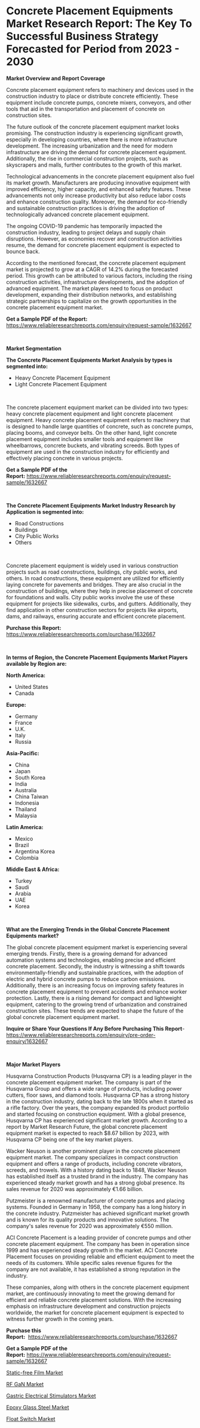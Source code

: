 <p><h1>Concrete Placement Equipments Market Research Report: The Key To Successful Business Strategy Forecasted for Period from 2023 - 2030</h1></p><p><strong>Market Overview and Report Coverage</strong></p>
<p><p>Concrete placement equipment refers to machinery and devices used in the construction industry to place or distribute concrete efficiently. These equipment include concrete pumps, concrete mixers, conveyors, and other tools that aid in the transportation and placement of concrete on construction sites.</p><p>The future outlook of the concrete placement equipment market looks promising. The construction industry is experiencing significant growth, especially in developing countries, where there is more infrastructure development. The increasing urbanization and the need for modern infrastructure are driving the demand for concrete placement equipment. Additionally, the rise in commercial construction projects, such as skyscrapers and malls, further contributes to the growth of this market.</p><p>Technological advancements in the concrete placement equipment also fuel its market growth. Manufacturers are producing innovative equipment with improved efficiency, higher capacity, and enhanced safety features. These advancements not only increase productivity but also reduce labor costs and enhance construction quality. Moreover, the demand for eco-friendly and sustainable construction practices is driving the adoption of technologically advanced concrete placement equipment.</p><p>The ongoing COVID-19 pandemic has temporarily impacted the construction industry, leading to project delays and supply chain disruptions. However, as economies recover and construction activities resume, the demand for concrete placement equipment is expected to bounce back.</p><p>According to the mentioned forecast, the concrete placement equipment market is projected to grow at a CAGR of 14.2% during the forecasted period. This growth can be attributed to various factors, including the rising construction activities, infrastructure developments, and the adoption of advanced equipment. The market players need to focus on product development, expanding their distribution networks, and establishing strategic partnerships to capitalize on the growth opportunities in the concrete placement equipment market.</p></p>
<p><strong>Get a Sample PDF of the Report:</strong> <a href="https://www.reliableresearchreports.com/enquiry/request-sample/1632667">https://www.reliableresearchreports.com/enquiry/request-sample/1632667</a></p>
<p>&nbsp;</p>
<p><strong>Market Segmentation</strong></p>
<p><strong>The Concrete Placement Equipments Market Analysis by types is segmented into:</strong></p>
<p><ul><li>Heavy Concrete Placement Equipment</li><li>Light Concrete Placement Equipment</li></ul></p>
<p>&nbsp;</p>
<p><p>The concrete placement equipment market can be divided into two types: heavy concrete placement equipment and light concrete placement equipment. Heavy concrete placement equipment refers to machinery that is designed to handle large quantities of concrete, such as concrete pumps, placing booms, and conveyor belts. On the other hand, light concrete placement equipment includes smaller tools and equipment like wheelbarrows, concrete buckets, and vibrating screeds. Both types of equipment are used in the construction industry for efficiently and effectively placing concrete in various projects.</p></p>
<p><strong>Get a Sample PDF of the Report:</strong>&nbsp;<a href="https://www.reliableresearchreports.com/enquiry/request-sample/1632667">https://www.reliableresearchreports.com/enquiry/request-sample/1632667</a></p>
<p>&nbsp;</p>
<p><strong>The Concrete Placement Equipments Market Industry Research by Application is segmented into:</strong></p>
<p><ul><li>Road Constructions</li><li>Buildings</li><li>City Public Works</li><li>Others</li></ul></p>
<p>&nbsp;</p>
<p><p>Concrete placement equipment is widely used in various construction projects such as road constructions, buildings, city public works, and others. In road constructions, these equipment are utilized for efficiently laying concrete for pavements and bridges. They are also crucial in the construction of buildings, where they help in precise placement of concrete for foundations and walls. City public works involve the use of these equipment for projects like sidewalks, curbs, and gutters. Additionally, they find application in other construction sectors for projects like airports, dams, and railways, ensuring accurate and efficient concrete placement.</p></p>
<p><strong>Purchase this Report:</strong>&nbsp; <a href="https://www.reliableresearchreports.com/purchase/1632667">https://www.reliableresearchreports.com/purchase/1632667</a></p>
<p>&nbsp;</p>
<p><strong>In terms of Region, the Concrete Placement Equipments Market Players available by Region are:</strong></p>
<p>
    <p> <strong> North America: </strong>
        <ul>
            <li>United States</li>
            <li>Canada</li>
        </ul>
        </p> 
    <p> <strong> Europe: </strong>
        <ul>
            <li>Germany</li>
            <li>France</li>
            <li>U.K.</li>
            <li>Italy</li>
            <li>Russia</li>
        </ul>
        </p> 
    <p> <strong> Asia-Pacific: </strong>
        <ul>
            <li>China</li>
            <li>Japan</li>
            <li>South Korea</li>
            <li>India</li>
            <li>Australia</li>
            <li>China Taiwan</li>
            <li>Indonesia</li>
            <li>Thailand</li>
            <li>Malaysia</li>
        </ul>
        </p> 
    <p> <strong> Latin America: </strong>
        <ul>
            <li>Mexico</li>
            <li>Brazil</li>
            <li>Argentina Korea</li>
            <li>Colombia</li>
        </ul>
        </p> 
    <p> <strong> Middle East & Africa: </strong>
        <ul>
            <li>Turkey</li>
            <li>Saudi</li>
            <li>Arabia</li>
            <li>UAE</li>
            <li>Korea</li>
        </ul>
    </p>
    </p>
<p>&nbsp;</p>
<p><strong>What are the Emerging Trends in the Global Concrete Placement Equipments market?</strong></p>
<p><p>The global concrete placement equipment market is experiencing several emerging trends. Firstly, there is a growing demand for advanced automation systems and technologies, enabling precise and efficient concrete placement. Secondly, the industry is witnessing a shift towards environmentally-friendly and sustainable practices, with the adoption of electric and hybrid concrete pumps to reduce carbon emissions. Additionally, there is an increasing focus on improving safety features in concrete placement equipment to prevent accidents and enhance worker protection. Lastly, there is a rising demand for compact and lightweight equipment, catering to the growing trend of urbanization and constrained construction sites. These trends are expected to shape the future of the global concrete placement equipment market.</p></p>
<p><strong>Inquire or Share Your Questions If Any Before Purchasing This Report</strong>- <a href="https://www.reliableresearchreports.com/enquiry/pre-order-enquiry/1632667">https://www.reliableresearchreports.com/enquiry/pre-order-enquiry/1632667</a></p>
<p>&nbsp;</p>
<p><strong>Major Market Players</strong></p>
<p><p>Husqvarna Construction Products (Husqvarna CP) is a leading player in the concrete placement equipment market. The company is part of the Husqvarna Group and offers a wide range of products, including power cutters, floor saws, and diamond tools. Husqvarna CP has a strong history in the construction industry, dating back to the late 1800s when it started as a rifle factory. Over the years, the company expanded its product portfolio and started focusing on construction equipment. With a global presence, Husqvarna CP has experienced significant market growth. According to a report by Market Research Future, the global concrete placement equipment market is expected to reach $8.67 billion by 2023, with Husqvarna CP being one of the key market players.</p><p>Wacker Neuson is another prominent player in the concrete placement equipment market. The company specializes in compact construction equipment and offers a range of products, including concrete vibrators, screeds, and trowels. With a history dating back to 1848, Wacker Neuson has established itself as a trusted brand in the industry. The company has experienced steady market growth and has a strong global presence. Its sales revenue for 2020 was approximately €1.66 billion.</p><p>Putzmeister is a renowned manufacturer of concrete pumps and placing systems. Founded in Germany in 1958, the company has a long history in the concrete industry. Putzmeister has achieved significant market growth and is known for its quality products and innovative solutions. The company's sales revenue for 2020 was approximately €550 million.</p><p>ACI Concrete Placement is a leading provider of concrete pumps and other concrete placement equipment. The company has been in operation since 1999 and has experienced steady growth in the market. ACI Concrete Placement focuses on providing reliable and efficient equipment to meet the needs of its customers. While specific sales revenue figures for the company are not available, it has established a strong reputation in the industry.</p><p>These companies, along with others in the concrete placement equipment market, are continuously innovating to meet the growing demand for efficient and reliable concrete placement solutions. With the increasing emphasis on infrastructure development and construction projects worldwide, the market for concrete placement equipment is expected to witness further growth in the coming years.</p></p>
<p><strong>Purchase this Report:</strong>&nbsp;&nbsp;<a href="https://www.reliableresearchreports.com/purchase/1632667">https://www.reliableresearchreports.com/purchase/1632667</a></p>
<p></p>
<p><strong>Get a Sample PDF of the Report:</strong>&nbsp;<a href="https://www.reliableresearchreports.com/enquiry/request-sample/1632667">https://www.reliableresearchreports.com/enquiry/request-sample/1632667</a></p>
<p><p><a href="https://medium.com/@loretamusaj85/static-free-film-market-trends-and-market-analysis-forecasted-for-period-2023-2030-e4a79f768e29">Static-free Film Market</a></p><p><a href="https://www.linkedin.com/pulse/rf-gan-market-size-share-global-analysis-report-2023--k71pe/">RF GaN Market</a></p><p><a href="https://github.com/PeterParrish5/Market-Research-Report-List-1/blob/main/gastric-electrical-stimulators-market.md">Gastric Electrical Stimulators Market</a></p><p><a href="https://github.com/CliffMedina6/Market-Research-Report-List-1/blob/main/epoxy-glass-steel-market.md">Epoxy Glass Steel Market</a></p><p><a href="https://www.linkedin.com/pulse/float-switch-market-size-share-global-analysis-report-j8oee/">Float Switch Market</a></p></p>
